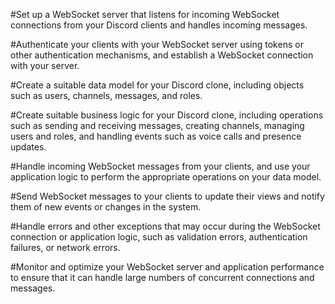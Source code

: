 
#Set up a WebSocket server that listens for incoming WebSocket connections from your Discord clients and handles incoming messages.

#Authenticate your clients with your WebSocket server using tokens or other authentication mechanisms, and establish a WebSocket connection with your server.

#Create a suitable data model for your Discord clone, including objects such as users, channels, messages, and roles.

#Create suitable business logic for your Discord clone, including operations such as sending and receiving messages, creating channels, managing users and roles, and handling events such as voice calls and presence updates.

#Handle incoming WebSocket messages from your clients, and use your application logic to perform the appropriate operations on your data model.

#Send WebSocket messages to your clients to update their views and notify them of new events or changes in the system.

#Handle errors and other exceptions that may occur during the WebSocket connection or application logic, such as validation errors, authentication failures, or network errors.

#Monitor and optimize your WebSocket server and application performance to ensure that it can handle large numbers of concurrent connections and messages.
